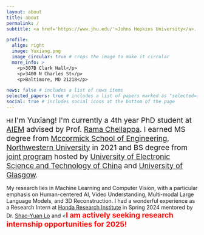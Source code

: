 ```yaml
---
layout: about
title: about
permalink: /
subtitle: <a href='https://www.jhu.edu/'>Johns Hopkins University</a>.

profile:
  align: right
  image: Yuxiang.png
  image_circular: true # crops the image to make it circular
  more_info: >
    <p>307B Clark Hall</p>
    <p>3400 N Charles St</p>
    <p>Baltimore, MD 21218</p>

news: false # includes a list of news items
selected_papers: true # includes a list of papers marked as "selected={true}"
social: true # includes social icons at the bottom of the page
---
```


Hi! <span style="font-size: 1.2rem;"><span class="font-weight-bold">I'm Yuxiang!</span> I'm currently a 4th year PhD student at <a href='https://aiem.jhu.edu/'>AIEM</a> advised by Prof. [Rama Chellappa](https://engineering.jhu.edu/faculty/rama-chellappa/).  I earned MS degree from [Mccormick School of Engineering](https://www.mccormick.northwestern.edu/), [Northwestern University](https://www.northwestern.edu/) in 2021 and BS degree from [joint program](https://www.gla.uestc.edu.cn/english/Home.htm) hosted by [University of Electronic Science and Technology of China](https://en.uestc.edu.cn/) and [University of Glasgow](https://www.gla.ac.uk/). 

My research lies in Machine Learning and Computer Vision, with a particular emphasis on Human-centered AI, Video Understanding, Multi-modal Large Language Models, and 3D Reconstruction. I had a wonderful experience as a Research Intern at [Honda Research Institute](https://usa.honda-ri.com/) in Spring 2024 mentored by Dr. [Shao-Yuan Lo](https://shaoyuanlo.github.io/) and <<span style="font-size: 1.2rem; color: red; font-weight: bold;">I am actively seeking research internship opportunities for 2025!</span>



<!-- Write your biography here. Tell the world about yourself. Link to your favorite [subreddit](http://reddit.com). You can put a picture in, too. The code is already in, just name your picture `prof_pic.jpg` and put it in the `img/` folder.

Put your address / P.O. box / other info right below your picture. You can also disable any of these elements by editing `profile` property of the YAML header of your `_pages/about.md`. Edit `_bibliography/papers.bib` and Jekyll will render your [publications page](/al-folio/publications/) automatically.

Link to your social media connections, too. This theme is set up to use [Font Awesome icons](https://fontawesome.com/) and [Academicons](https://jpswalsh.github.io/academicons/), like the ones below. Add your Facebook, Twitter, LinkedIn, Google Scholar, or just disable all of them. -->
